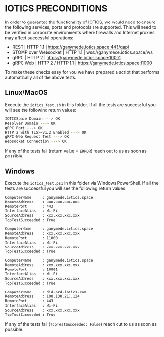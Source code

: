 # IOTICS PRECONDITIONS

In order to guarantee the functionality of IOTICS, we would need to ensure the following services, ports and protocols are supported. This will need to be verified in corporate environments where firewalls and Internet proxies may affect successful operations:

- REST | HTTP 1.1 | https://ganymede.iotics.space:443/qapi
- STOMP over Websocket | HTTP 1.1 | wss://ganymede.iotics.space/ws
- gRPC | HTTP 2 | https://ganymede.iotics.space:10001
- gRPC Web | HTTP 2 / HTTP 1.1 | https://ganymede.iotics.space:11000

To make these checks easy for you we have prepared a script that performs automatically all of the above tests.

## Linux/MacOS

Execute the `iotics_test.sh` in this folder. If all the tests are successful you will see the following return values:

```bash
IOTICSpace Domain ---> OK
Resolver Domain ---> OK
gRPC Port ---> OK
HTTP 2 with TLS>=v1.2 Enabled ---> OK
gRPC-Web Request Test ---> OK
Websocket Connection ---> OK
```

If any of the tests fail (return value = `ERROR`) reach out to us as soon as possible.

## Windows

Execute the `iotics_test.ps1` in this folder via Windows PowerShell. If all the tests are successful you will see the following return values:

```bash
ComputerName     : ganymede.iotics.space
RemoteAddress    : xxx.xxx.xxx.xxx
RemotePort       : 443
InterfaceAlias   : Wi-Fi
SourceAddress    : xxx.xxx.xxx.xxx
TcpTestSucceeded : True

ComputerName     : ganymede.iotics.space
RemoteAddress    : xxx.xxx.xxx.xxx
RemotePort       : 11000
InterfaceAlias   : Wi-Fi
SourceAddress    : xxx.xxx.xxx.xxx
TcpTestSucceeded : True

ComputerName     : ganymede.iotics.space
RemoteAddress    : xxx.xxx.xxx.xxx
RemotePort       : 10001
InterfaceAlias   : Wi-Fi
SourceAddress    : xxx.xxx.xxx.xxx
TcpTestSucceeded : True

ComputerName     : did.prd.iotics.com
RemoteAddress    : 108.138.217.124
RemotePort       : 443
InterfaceAlias   : Wi-Fi
SourceAddress    : xxx.xxx.xxx.xxx
TcpTestSucceeded : True
```

If any of the tests fail (`TcpTestSucceeded: False`) reach out to us as soon as possible.